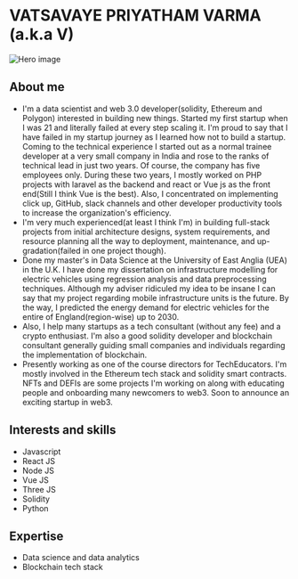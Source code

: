  # VATSAVAYE PRIYATHAM VARMA (a.k.a V)
 ![Hero image](https://github.com/PriyathamVarma/personal-profile/blob/main/METAPRENEUR.gif)
 
 ## About me
 
- I'm a data scientist and web 3.0 developer(solidity, Ethereum and Polygon) interested in building new things. Started my first startup when I was 21 and literally failed at every step scaling it. I'm proud to say that I have failed in my startup journey as I learned how not to build a startup. Coming to the technical experience I started out as a normal trainee developer at a very small company in India and rose to the ranks of technical lead in just two years. Of course, the company has five employees only. During these two years, I mostly worked on PHP projects with laravel as the backend and react or Vue js as the front end(Still I think Vue is the best). Also, I concentrated on implementing click up, GitHub, slack channels and other developer productivity tools to increase the organization's efficiency. 
- I'm very much experienced(at least I think I'm) in building full-stack projects from initial architecture designs, system requirements, and resource planning all the way to deployment, maintenance, and up-gradation(failed in one project though).
- Done my master's in Data Science at the University of East Anglia (UEA) in the U.K. I have done my dissertation on infrastructure modelling for electric vehicles using regression analysis and data preprocessing techniques. Although my adviser ridiculed my idea to be insane I can say that my project regarding mobile infrastructure units is the future. By the way, I predicted the energy demand for electric vehicles for the entire of England(region-wise) up to 2030. 
- Also, I help many startups as a tech consultant (without any fee) and a crypto enthusiast. I'm also a good solidity developer and blockchain consultant generally guiding small companies and individuals regarding the implementation of blockchain. 
- Presently working as one of the course directors for TechEducators. I'm mostly involved in the Ethereum tech stack and solidity smart contracts. NFTs and DEFIs are some projects I'm working on along with educating people and onboarding many newcomers to web3. Soon to announce an exciting startup in web3.
 
 ## Interests and skills
 
 * Javascript
 * React JS
 * Node JS
 * Vue JS
 * Three JS
 * Solidity
 * Python
 
 
 ## Expertise
 
 * Data science and data analytics
 * Blockchain tech stack
